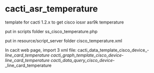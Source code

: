 # cacti_asr_temperature
template for cacti 1.2.x to get cisco iosxr asr9k temperature

put in scripts folder
ss_cisco_temperature.php

put in resource/script_server folder
cisco_temperature.xml

In cacit web page, import 3 xml file:
cacti_data_template_cisco_device_-_line_card_temperature
cacti_graph_template_cisco_device_-_line_card_temperature
cacti_data_query_cisco_device_-_line_card_temperature
